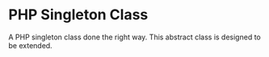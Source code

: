 # PHP Singleton Class

A PHP singleton class done the right way. This abstract class is designed to be extended.